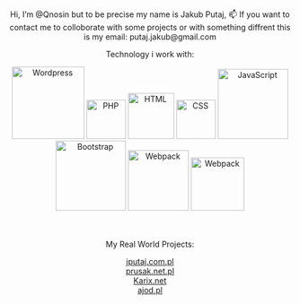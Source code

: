 <p align="center">
Hi, I’m @Qnosin but to be precise my name is Jakub Putaj,
📫 If you want to contact me to colloborate with some projects or with something diffrent this is my email: putaj.jakub@gmail.com
 </p>




  
 <p align='center'>Technology i work with: </p>
<div align="center">
	<img width="129" src="https://img.shields.io/badge/Wordpress-21759B?style=for-the-badge&logo=wordpress&logoColor=white" alt="Wordpress" title="Wordpress"/>
	<img width="70" src="https://img.shields.io/badge/php-%23777BB4.svg?&logo=php&logoColor=white" alt="PHP" title="PHP"/>
         <img width="82" src="https://img.shields.io/badge/HTML-239120?style=for-the-badge&logo=html5&logoColor=white" alt="HTML" title="HTML"/>
	 <img width="70" src="https://img.shields.io/badge/CSS-239120?&style=for-the-badge&logo=css3&logoColor=white" alt="CSS" title="CSS"/>
	 <img width="125" src="https://img.shields.io/badge/JavaScript-F7DF1E?style=for-the-badge&logo=javascript&logoColor=black" alt="JavaScript" title="JavaScript"/>
	 <img width="125" src="https://img.shields.io/badge/Bootstrap-563D7C?style=for-the-badge&logo=bootstrap&logoColor=white" alt="Bootstrap" title="Bootstrap"/>
	 <img width="108" src="https://img.shields.io/badge/webpack-%238DD6F9.svg?style=for-the-badge&logo=webpack&logoColor=black" alt="Webpack" title="Webpack"/>
	<img width="95" src="https://img.shields.io/badge/-ReactJs-61DAFB?logo=react&logoColor=white&style=flat" alt="Webpack" title="Webpack"/>
</div>
<br/>


<br/>
<p align='center'>My Real World Projects:</p>
<div align='center'>
<a href="https://jputaj.pl/" target="_blank">jputaj.com.pl</a>
</div>
<div align='center'>
<a href="https://dmprusak.pl/" target="_blank">prusak.net.pl</a>
</div>
<div align='center'>
<a href="https://karix.net/" target="_blank">Karix.net</a>
</div>
<div align='center'>
<a href="https://ajod.pl/" target="_blank">ajod.pl</a>
</div>

  
  



<!---
Qnosin/Qnosin is a ✨ special ✨ repository because its `README.md` (this file) appears on your GitHub profile.
You can click the Preview link to take a look at your changes.
--->
